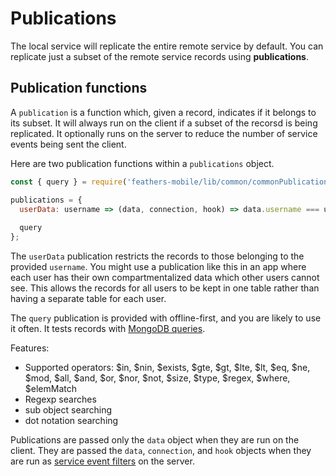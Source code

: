 # Publications

The local service will replicate the entire remote service by default.
You can replicate just a subset of the remote service records using **publications**.

## Publication functions

A `publication` is a function which, given a record, indicates if it belongs to its subset.
It will always run on the client if a subset of the recorsd is being replicated.
It optionally runs on the server to reduce the number of service events being sent the client.

Here are two publication functions within a `publications` object.
```javascript
const { query } = require('feathers-mobile/lib/common/commonPublicationa');

publications = {
  userData: username => (data, connection, hook) => data.username === username,
  
  query
};
```

The `userData` publication restricts the records to those belonging to the provided `username`.
You might use a publication like this in an app where each user has their own compartmentalized data
which other users cannot see.
This allows the records for all users to be kept in one table
rather than having a separate table for each user.

The `query` publication is provided with offline-first,
and you are likely to use it often.
It tests records with [MongoDB queries](http://docs.mongodb.org/manual/reference/operator/query/).

Features:
* Supported operators: $in, $nin, $exists, $gte, $gt, $lte, $lt, $eq, $ne, $mod, $all, $and, $or, $nor, $not, $size, $type, $regex, $where, $elemMatch
* Regexp searches
* sub object searching
* dot notation searching

Publications are passed only the `data` object when they are run on the client.
They are passed the `data`, `connection`, and `hook` objects when they are run as
[service event filters](https://docs.feathersjs.com/api/events.html#event-filtering)
on the server.

